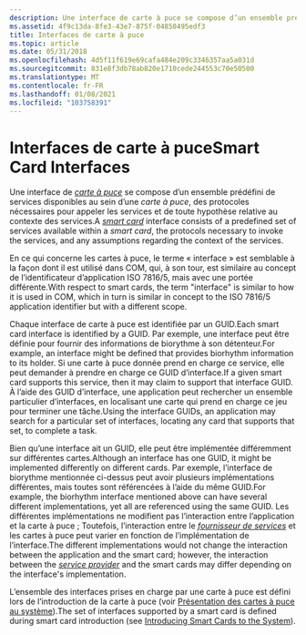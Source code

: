 ```yaml
---
description: Une interface de carte à puce se compose d’un ensemble prédéfini de services disponibles au sein d’une carte à puce, des protocoles nécessaires pour appeler les services et de toute hypothèse relative au contexte des services.
ms.assetid: 4f9c13da-8fe3-43e7-875f-04850495edf3
title: Interfaces de carte à puce
ms.topic: article
ms.date: 05/31/2018
ms.openlocfilehash: 4d5f11f619e69cafa484e209c3346357aa5a031d
ms.sourcegitcommit: 831e8f3db78ab820e1710cede244553c70e50500
ms.translationtype: MT
ms.contentlocale: fr-FR
ms.lasthandoff: 01/08/2021
ms.locfileid: "103758391"
---
```

# <a name="smart-card-interfaces"></a><span data-ttu-id="a5d0b-103">Interfaces de carte à puce</span><span class="sxs-lookup"><span data-stu-id="a5d0b-103">Smart Card Interfaces</span></span>

<span data-ttu-id="a5d0b-104">Une interface de [*carte à puce*](../secgloss/s-gly.md) se compose d’un ensemble prédéfini de services disponibles au sein d’une *carte à puce*, des protocoles nécessaires pour appeler les services et de toute hypothèse relative au contexte des services.</span><span class="sxs-lookup"><span data-stu-id="a5d0b-104">A [*smart card*](../secgloss/s-gly.md) interface consists of a predefined set of services available within a *smart card*, the protocols necessary to invoke the services, and any assumptions regarding the context of the services.</span></span>

<span data-ttu-id="a5d0b-105">En ce qui concerne les cartes à puce, le terme « interface » est semblable à la façon dont il est utilisé dans COM, qui, à son tour, est similaire au concept de l’identificateur d’application ISO 7816/5, mais avec une portée différente.</span><span class="sxs-lookup"><span data-stu-id="a5d0b-105">With respect to smart cards, the term "interface" is similar to how it is used in COM, which in turn is similar in concept to the ISO 7816/5 application identifier but with a different scope.</span></span>

<span data-ttu-id="a5d0b-106">Chaque interface de carte à puce est identifiée par un GUID.</span><span class="sxs-lookup"><span data-stu-id="a5d0b-106">Each smart card interface is identified by a GUID.</span></span> <span data-ttu-id="a5d0b-107">Par exemple, une interface peut être définie pour fournir des informations de biorythme à son détenteur.</span><span class="sxs-lookup"><span data-stu-id="a5d0b-107">For example, an interface might be defined that provides biorhythm information to its holder.</span></span> <span data-ttu-id="a5d0b-108">Si une carte à puce donnée prend en charge ce service, elle peut demander à prendre en charge ce GUID d’interface.</span><span class="sxs-lookup"><span data-stu-id="a5d0b-108">If a given smart card supports this service, then it may claim to support that interface GUID.</span></span> <span data-ttu-id="a5d0b-109">À l’aide des GUID d’interface, une application peut rechercher un ensemble particulier d’interfaces, en localisant une carte qui prend en charge ce jeu pour terminer une tâche.</span><span class="sxs-lookup"><span data-stu-id="a5d0b-109">Using the interface GUIDs, an application may search for a particular set of interfaces, locating any card that supports that set, to complete a task.</span></span>

<span data-ttu-id="a5d0b-110">Bien qu’une interface ait un GUID, elle peut être implémentée différemment sur différentes cartes.</span><span class="sxs-lookup"><span data-stu-id="a5d0b-110">Although an interface has one GUID, it might be implemented differently on different cards.</span></span> <span data-ttu-id="a5d0b-111">Par exemple, l’interface de biorythme mentionnée ci-dessus peut avoir plusieurs implémentations différentes, mais toutes sont référencées à l’aide du même GUID.</span><span class="sxs-lookup"><span data-stu-id="a5d0b-111">For example, the biorhythm interface mentioned above can have several different implementations, yet all are referenced using the same GUID.</span></span> <span data-ttu-id="a5d0b-112">Les différentes implémentations ne modifient pas l’interaction entre l’application et la carte à puce ; Toutefois, l’interaction entre le [*fournisseur de services*](../secgloss/c-gly.md) et les cartes à puce peut varier en fonction de l’implémentation de l’interface.</span><span class="sxs-lookup"><span data-stu-id="a5d0b-112">The different implementations would not change the interaction between the application and the smart card; however, the interaction between the [*service provider*](../secgloss/c-gly.md) and the smart cards may differ depending on the interface's implementation.</span></span>

<span data-ttu-id="a5d0b-113">L’ensemble des interfaces prises en charge par une carte à puce est défini lors de l’introduction de la carte à puce (voir [Présentation des cartes à puce au système](introducing-smart-cards-to-the-system.md)).</span><span class="sxs-lookup"><span data-stu-id="a5d0b-113">The set of interfaces supported by a smart card is defined during smart card introduction (see [Introducing Smart Cards to the System](introducing-smart-cards-to-the-system.md)).</span></span>

 

 
